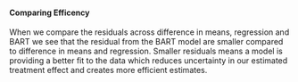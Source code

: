 #### Comparing Efficency

When we compare the residuals across difference in means, regression and BART we see that the residual from the BART model are smaller compared to difference in means and regression. Smaller residuals means a model is providing a better fit to the data which reduces uncertainty in our estimated treatment effect and creates more efficient estimates. 

